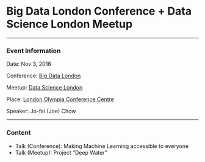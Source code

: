 # Big Data London Conference + Data Science London Meetup

---

### Event Information

Date: Nov 3, 2016

Conference: [Big Data London](http://bigdataldn.com/)

Meetup: [Data Science London](https://www.meetup.com/Data-Science-London/events/234938186/)

Place: [London Olympia Conference Centre](https://maps.google.com/maps?f=q&hl=en&q=Hammersmith+Road%2C+London%2C+W14+8UX%2C+gb)

Speaker: Jo-fai (Joe) Chow

---

### Content

- Talk (Conference): Making Machine Learning accessible to everyone
- Talk (Meetup): Project “Deep Water"
